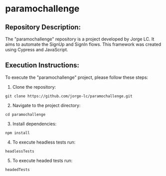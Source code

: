 # paramochallenge
## Repository Description:

The "paramochallenge" repository is a project developed by Jorge LC. It aims to automate the SignUp and SignIn flows. This framework was created using Cypress and JavaScript.
## Execution Instructions:
To execute the "paramochallenge" project, please follow these steps:

1. Clone the repository:
```
git clone https://github.com/jorge-lc/paramochallenge.git
```
2. Navigate to the project directory:
```
cd paramochallenge
```
3. Install dependencies:
```
npm install
```
4. To execute headless tests run:
```
headlessTests
```
5. To execute headed tests run:
```
headedTests
```